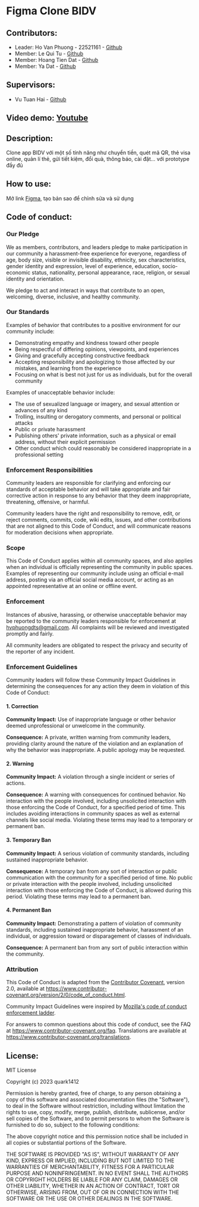 # Figma Clone BIDV
<h2>Contributors:</h2>
<ul>
  <li>
    Leader: Ho Van Phuong - 22521161 - <a href="https://github.com/quark1412">Github</a>
  </li>
  <li>
    Member: Le Qui Tu - <a href="https://github.com/mrfour4">Github</a>
  </li>
  <li>
    Member: Hoang Tien Dat - <a href="https://github.com/irisus1">Github</a>
  </li>
  <li>
    Member: Ya Dat - <a href="https://github.com/YaDat354">Github</a>
  </li>
</ul>
<p>
  <h2>Supervisors:</h2>
  <ul>
    <li>Vu Tuan Hai - <a href="https://github.com/vutuanhai237">Github</a></li>
  </ul>
  <h2>Video demo: <a href="https://www.youtube.com/watch?v=6Jl4IOFvNzY">Youtube</a></h2>
  <h2>Description:</h2> Clone app BIDV với một số tính năng như chuyển tiền, quét mã QR, thẻ visa online, quản lí thẻ, gửi tiết kiệm, đổi quà, thông báo, cài đặt... với prototype đầy đủ
</p>
<p>
  <h2>How to use:</h2> Mở link <a href="https://www.figma.com/community/file/1316206188762032235">Figma</a>, tạo bản sao để chỉnh sửa và sử dụng
</p>
<p>
  <h2>Code of conduct:</h2>
  <h3>Our Pledge</h3>
  <p>We as members, contributors, and leaders pledge to make participation in our community a harassment-free experience for everyone, regardless of age, body size, visible or invisible disability, ethnicity, sex characteristics, gender identity and expression, level of experience, education, socio-economic status, nationality, personal appearance, race, religion, or sexual identity and orientation.

  We pledge to act and interact in ways that contribute to an open, welcoming, diverse, inclusive, and healthy community.</p>
  <h3>Our Standards</h3>
  Examples of behavior that contributes to a positive environment for our community include:
  <ul>
    <li>Demonstrating empathy and kindness toward other people</li>
    <li>Being respectful of differing opinions, viewpoints, and experiences</li>
    <li>Giving and gracefully accepting constructive feedback</li>
    <li>Accepting responsibility and apologizing to those affected by our mistakes, and learning from the experience</li>
    <li>Focusing on what is best not just for us as individuals, but for the overall community</li>
  </ul>
  Examples of unacceptable behavior include:
  <ul>
    <li>The use of sexualized language or imagery, and sexual attention or advances of any kind</li>
    <li>Trolling, insulting or derogatory comments, and personal or political attacks</li>
    <li>Public or private harassment</li>
    <li>Publishing others' private information, such as a physical or email address, without their explicit permission</li>
    <li>Other conduct which could reasonably be considered inappropriate in a professional setting</li>
  </ul>
  <h3>Enforcement Responsibilities</h3>
  <p>
    Community leaders are responsible for clarifying and enforcing our standards of acceptable behavior and will take appropriate and fair corrective action in response to any behavior that they deem inappropriate, threatening, offensive, or harmful.

Community leaders have the right and responsibility to remove, edit, or reject comments, commits, code, wiki edits, issues, and other contributions that are not aligned to this Code of Conduct, and will communicate reasons for moderation decisions when appropriate.
  </p>
  <h3>Scope</h3>
  <p>This Code of Conduct applies within all community spaces, and also applies when an individual is officially representing the community in public spaces. Examples of representing our community include using an official e-mail address, posting via an official social media account, or acting as an appointed representative at an online or offline event.</p>
  <h3>Enforcement</h3>
  <p>Instances of abusive, harassing, or otherwise unacceptable behavior may be reported to the community leaders responsible for enforcement at <a href="mailto: hvphuongdts@gmail.com">hvphuongdts@gmail.com</a>. All complaints will be reviewed and investigated promptly and fairly.

All community leaders are obligated to respect the privacy and security of the reporter of any incident.</p>
<h3>Enforcement Guidelines</h3>
<p>Community leaders will follow these Community Impact Guidelines in determining the consequences for any action they deem in violation of this Code of Conduct:</p>
<h4>1. Correction</h4>
  <p>
    <b>Community Impact:</b> Use of inappropriate language or other behavior deemed unprofessional or unwelcome in the community.

  <b>Consequence:</b> A private, written warning from community leaders, providing clarity around the nature of the violation and an explanation of why the behavior was inappropriate. A public apology may be requested.
  </p>
<h4>2. Warning</h4>
  <p>
    <b>Community Impact:</b> A violation through a single incident or series of actions.

<b>Consequence:</b> A warning with consequences for continued behavior. No interaction with the people involved, including unsolicited interaction with those enforcing the Code of Conduct, for a specified period of time. This includes avoiding interactions in community spaces as well as external channels like social media. Violating these terms may lead to a temporary or permanent ban.
  </p>
<h4>3. Temporary Ban</h4>
  <p>
    <b>Community Impact:</b> A serious violation of community standards, including sustained inappropriate behavior.

<b>Consequence:</b> A temporary ban from any sort of interaction or public communication with the community for a specified period of time. No public or private interaction with the people involved, including unsolicited interaction with those enforcing the Code of Conduct, is allowed during this period. Violating these terms may lead to a permanent ban.
  </p>
<h4>4. Permanent Ban</h4>
  <p>
    <b>Community Impact:</b> Demonstrating a pattern of violation of community standards, including sustained inappropriate behavior, harassment of an individual, or aggression toward or disparagement of classes of individuals.

<b>Consequence:</b> A permanent ban from any sort of public interaction within the community.
  </p>
<h3>Attribution</h3>
  <p>
    This Code of Conduct is adapted from the <a href="https://www.contributor-covenant.org/">Contributor Covenant</a>, version 2.0, available at <a href="https://www.contributor-covenant.org/version/2/0/code_of_conduct.html">https://www.contributor-covenant.org/version/2/0/code_of_conduct.html</a>.

Community Impact Guidelines were inspired by <a href="https://github.com/mozilla/diversity">Mozilla's code of conduct enforcement ladder</a>.

For answers to common questions about this code of conduct, see the FAQ at <a href="https://www.contributor-covenant.org/faq">https://www.contributor-covenant.org/faq</a>. Translations are available at <a href="https://www.contributor-covenant.org/translations">https://www.contributor-covenant.org/translations</a>.
  </p>
</p>
<p>
  <h2>License:</h2> 
  <p>
    MIT License

Copyright (c) 2023 quark1412

Permission is hereby granted, free of charge, to any person obtaining a copy
of this software and associated documentation files (the "Software"), to deal
in the Software without restriction, including without limitation the rights
to use, copy, modify, merge, publish, distribute, sublicense, and/or sell
copies of the Software, and to permit persons to whom the Software is
furnished to do so, subject to the following conditions:

The above copyright notice and this permission notice shall be included in all
copies or substantial portions of the Software.

THE SOFTWARE IS PROVIDED "AS IS", WITHOUT WARRANTY OF ANY KIND, EXPRESS OR
IMPLIED, INCLUDING BUT NOT LIMITED TO THE WARRANTIES OF MERCHANTABILITY,
FITNESS FOR A PARTICULAR PURPOSE AND NONINFRINGEMENT. IN NO EVENT SHALL THE
AUTHORS OR COPYRIGHT HOLDERS BE LIABLE FOR ANY CLAIM, DAMAGES OR OTHER
LIABILITY, WHETHER IN AN ACTION OF CONTRACT, TORT OR OTHERWISE, ARISING FROM,
OUT OF OR IN CONNECTION WITH THE SOFTWARE OR THE USE OR OTHER DEALINGS IN THE
SOFTWARE.

  </p>
</p>
